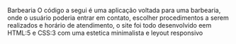 Barbearia
O código a segui é uma aplicação voltada para uma barbearia, onde o usuário poderia entrar em contato, escolher procedimentos a serem 
realizados e horário de atendimento, o site foi todo desenvolvido eem HTML:5 e CSS:3 com uma estetica minimalista e leyout responsivo
